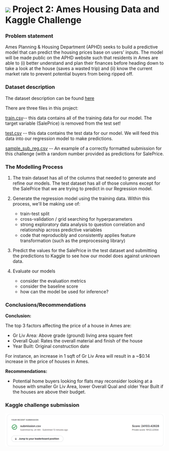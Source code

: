 # ![](https://ga-dash.s3.amazonaws.com/production/assets/logo-9f88ae6c9c3871690e33280fcf557f33.png) Project 2: Ames Housing Data and Kaggle Challenge


### Problem statement

Ames Planning & Housing Department (APHD) seeks to build a predictive model that can predict the housing prices base on users' inputs. The model will be made public on the APHD website such that residents in Ames are able to (i) better understand and plan their finances before heading down to take a look at the house (saves a wasted trip) and (ii) know the current market rate to prevent potential buyers from being ripped off.

### Dataset description

The dataset description can be found [here](./DataDocumentation.txt) 

There are three files in this project:

[train.csv](./datasets/train.csv)-- this data contains all of the training data for our model.
The target variable (SalePrice) is removed from the test set!

[test.csv](./datasets/test.csv) -- this data contains the test data for our model. We will feed this data into our regression model to make predictions.

[sample_sub_reg.csv](./datasets/sample_sub_reg.csv) -- An example of a correctly formatted submission for this challenge (with a random number provided as predictions for SalePrice. 

### The Modelling Process

1. The train dataset has all of the columns that needed to generate and refine our models. The test dataset has all of those columns except for the SalePrice that we are trying to predict in our Regression model.

2. Generate the regression model using the training data. Within this process, we'll be making use of:
    - train-test split
    - cross-validation / grid searching for hyperparameters
    - strong exploratory data analysis to question correlation and relationship across predictive variables
    - code that reproducibly and consistently applies feature transformation (such as the preprocessing library)
    
3. Predict the values for the SalePrice in the test dataset and submitting the predictions to Kaggle to see how our model does against unknown data.

4. Evaluate our models
    - consider the evaluation metrics
    - consider the baseline score
    - how can the model be used for inference?
    

    
### Conclusions/Recommendations

**Conclusion:** 

The top 3 factors affecting the price of a house in Ames are: 
- Gr Liv Area: Above grade (ground) living area square feet
- Overall Qual: Rates the overall material and finish of the house
- Year Built: Original construction date

For instance, an increase in 1 sqft of Gr Liv Area will result in a ~$0.14 increase in the price of houses in Ames.

**Recommendations:**

- Potential home buyers looking for flats may reconsider looking at a house with smaller Gr Liv Area, lower Overall Qual and older Year Built if the houses are above their budget.

### Kaggle challenge submission 

![Kaggle](kaggle_ss.png)